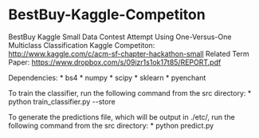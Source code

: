 BestBuy-Kaggle-Competiton
=========================

BestBuy Kaggle Small Data Contest Attempt Using One-Versus-One Multiclass Classification 
Kaggle Competiton: http://www.kaggle.com/c/acm-sf-chapter-hackathon-small
Related Term Paper: https://www.dropbox.com/s/09izr1s1ok17t85/REPORT.pdf

Dependencies:
	* bs4
	* numpy
	* scipy
	* sklearn
	* pyenchant

To train the classifier, run the following command from the src directory:
	* python train_classifier.py --store

To generate the predictions file, which will be output in ./etc/, run the following command from the src directory:
	* python predict.py
